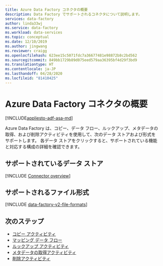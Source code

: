 ```yaml
---
title: Azure Data Factory コネクタの概要
description: Data Factory でサポートされるコネクタについて説明します。
services: data-factory
author: linda33wj
ms.service: data-factory
ms.workload: data-services
ms.topic: conceptual
ms.date: 12/10/2019
ms.author: jingwang
ms.reviewer: craigg
ms.openlocfilehash: 623ee15c5071fdc7a36677481e98872b8c2bd562
ms.sourcegitcommit: 849bb1729b89d075eed579aa36395bf4d29f3bd9
ms.translationtype: HT
ms.contentlocale: ja-JP
ms.lasthandoff: 04/28/2020
ms.locfileid: "81410425"
---
```

# <a name="azure-data-factory-connector-overview"></a>Azure Data Factory コネクタの概要
[!INCLUDE[appliesto-adf-asa-md](includes/appliesto-adf-asa-md.md)]

Azure Data Factory は、コピー、データ フロー、ルックアップ、メタデータの取得、および削除アクティビティを使用して、次のデータ ストアおよび形式をサポートします。 各データ ストアをクリックすると、サポートされている機能と対応する構成の詳細を確認できます。

## <a name="supported-data-stores"></a>サポートされているデータ ストア

[!INCLUDE [Connector overview](../../includes/data-factory-v2-connector-overview.md)]

## <a name="supported-file-formats"></a>サポートされるファイル形式

[!INCLUDE [data-factory-v2-file-formats](../../includes/data-factory-v2-file-formats.md)]

## <a name="next-steps"></a>次のステップ

- [コピー アクティビティ](copy-activity-overview.md)
- [マッピング データ フロー](concepts-data-flow-overview.md)
- [ルックアップ アクティビティ](control-flow-lookup-activity.md)
- [メタデータの取得アクティビティ](control-flow-get-metadata-activity.md)
- [削除アクティビティ](delete-activity.md)
